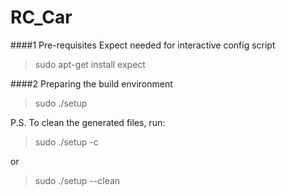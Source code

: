 # RC_Car

####1 Pre-requisites
Expect needed for interactive config script
>sudo apt-get install expect

####2 Preparing the build environment
>sudo ./setup

P.S. To clean the generated files, run:
>sudo ./setup -c

or
>sudo ./setup --clean